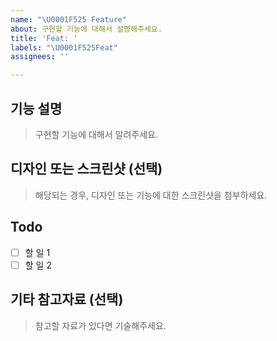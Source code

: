 ```yaml
---
name: "\U0001F525 Feature"
about: 구현할 기능에 대해서 설명해주세요.
title: 'Feat: '
labels: "\U0001F525Feat"
assignees: ''

---
```


## 기능 설명
> 구현할 기능에 대해서 알려주세요.
> 

## 디자인 또는 스크린샷 (선택)
> 해당되는 경우, 디자인 또는 기능에 대한 스크린샷을 첨부하세요.
> 

## Todo
- [ ] 할 일 1
- [ ] 할 일 2

## 기타 참고자료 (선택)
> 참고할 자료가 있다면 기술해주세요.
>
